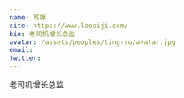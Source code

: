 ```yaml
---
name: 苏婷
site: https://www.laosiji.com/
bio: 老司机增长总监
avatar: /assets/peoples/ting-su/avatar.jpg
email: 
twitter: 
---
```

老司机增长总监
